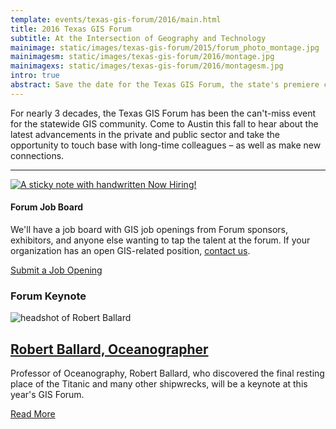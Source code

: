 ```yaml
---
template: events/texas-gis-forum/2016/main.html
title: 2016 Texas GIS Forum
subtitle: At the Intersection of Geography and Technology
mainimage: static/images/texas-gis-forum/2015/forum_photo_montage.jpg
mainimagesm: static/images/texas-gis-forum/2016/montage.jpg
mainimagexs: static/images/texas-gis-forum/2016/montagesm.jpg
intro: true
abstract: Save the date for the Texas GIS Forum, the state's premiere conference for the geospatial professional community.
---
```

<div class="row"> 
  <div class="col-sm-8">
  <p class="lead-forum">
    For nearly 3 decades, the Texas GIS Forum has been the can't-miss event for the statewide GIS community. Come to Austin this fall to hear about the latest advancements in the private and public sector and take the opportunity to touch base with long-time colleagues – as well as make new connections.
  </p>
  <hr>
  <div class="media">
  <div class="media-left">
    <a href="{{m.link('texas-gis-forum/2016/job-board')}}">
      <img class="media-object img-circle" src="{{ m.link('static/images/texas-gis-forum/2016/nowhiring_th.jpg')}}" alt="A sticky note with handwritten Now Hiring!">
    </a>
  </div>
  <div class="media-body">
    <h4 class="media-heading">Forum Job Board</h4>
    <p>We'll have a job board with GIS job openings from Forum sponsors, exhibitors, and anyone else wanting to tap the talent at the forum. If your organization has an open GIS-related position, <a href="{{m.link('texas-gis-forum/2016/job-board')}}">contact us</a>.</p>
    <p><a class="btn btn-md btn-danger" href="{{m.link('texas-gis-forum/2016/job-board')}}">Submit a Job Opening</a></p>
  </div>
</div>
</div>
<div class="col-sm-4">
  <h3>Forum Keynote</h3>
    <img class="img-responsive" src="{{ m.link('static/images/texas-gis-forum/2016/ballard_feature.jpg')}}" alt="headshot of Robert Ballard">
    <h2><a href="{{m.link('/news/2016-04-11-robert-ballard-discoverer-titanic-wreck-keynote-2016-gis-forum')}}">Robert Ballard, Oceanographer</a></h2>
    <p>Professor of Oceanography, Robert Ballard, who discovered the final resting place of the Titanic and many other shipwrecks, will be a keynote at this year's GIS Forum.</p>
    <p><a href="{{m.link('/news/2016-04-11-robert-ballard-discoverer-titanic-wreck-keynote-2016-gis-forum')}}">Read More</a></p>
  </div>
</div>



